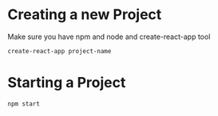 # Creating a new Project
Make sure you have npm and node and create-react-app tool
```
create-react-app project-name
```

# Starting a Project
```
npm start
```